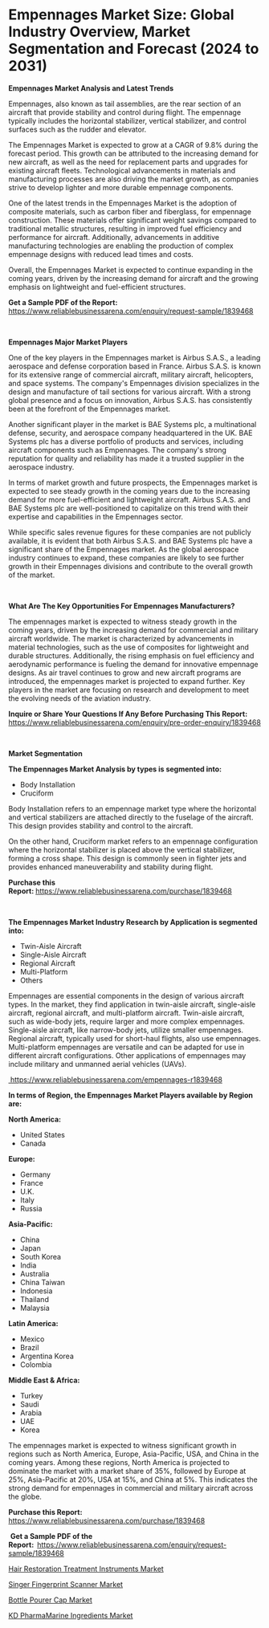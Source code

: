 <p><h1>Empennages Market Size: Global Industry Overview, Market Segmentation and Forecast (2024 to 2031)</h1></p><p><strong>Empennages Market Analysis and Latest Trends</strong></p>
<p><p>Empennages, also known as tail assemblies, are the rear section of an aircraft that provide stability and control during flight. The empennage typically includes the horizontal stabilizer, vertical stabilizer, and control surfaces such as the rudder and elevator.</p><p>The Empennages Market is expected to grow at a CAGR of 9.8% during the forecast period. This growth can be attributed to the increasing demand for new aircraft, as well as the need for replacement parts and upgrades for existing aircraft fleets. Technological advancements in materials and manufacturing processes are also driving the market growth, as companies strive to develop lighter and more durable empennage components.</p><p>One of the latest trends in the Empennages Market is the adoption of composite materials, such as carbon fiber and fiberglass, for empennage construction. These materials offer significant weight savings compared to traditional metallic structures, resulting in improved fuel efficiency and performance for aircraft. Additionally, advancements in additive manufacturing technologies are enabling the production of complex empennage designs with reduced lead times and costs.</p><p>Overall, the Empennages Market is expected to continue expanding in the coming years, driven by the increasing demand for aircraft and the growing emphasis on lightweight and fuel-efficient structures.</p></p>
<p><strong>Get a Sample PDF of the Report:&nbsp;</strong> <a href="https://www.reliablebusinessarena.com/enquiry/request-sample/1839468">https://www.reliablebusinessarena.com/enquiry/request-sample/1839468</a></p>
<p>&nbsp;</p>
<p><strong>Empennages Major Market Players</strong></p>
<p><p>One of the key players in the Empennages market is Airbus S.A.S., a leading aerospace and defense corporation based in France. Airbus S.A.S. is known for its extensive range of commercial aircraft, military aircraft, helicopters, and space systems. The company's Empennages division specializes in the design and manufacture of tail sections for various aircraft. With a strong global presence and a focus on innovation, Airbus S.A.S. has consistently been at the forefront of the Empennages market.</p><p>Another significant player in the market is BAE Systems plc, a multinational defense, security, and aerospace company headquartered in the UK. BAE Systems plc has a diverse portfolio of products and services, including aircraft components such as Empennages. The company's strong reputation for quality and reliability has made it a trusted supplier in the aerospace industry.</p><p>In terms of market growth and future prospects, the Empennages market is expected to see steady growth in the coming years due to the increasing demand for more fuel-efficient and lightweight aircraft. Airbus S.A.S. and BAE Systems plc are well-positioned to capitalize on this trend with their expertise and capabilities in the Empennages sector.</p><p>While specific sales revenue figures for these companies are not publicly available, it is evident that both Airbus S.A.S. and BAE Systems plc have a significant share of the Empennages market. As the global aerospace industry continues to expand, these companies are likely to see further growth in their Empennages divisions and contribute to the overall growth of the market.</p></p>
<p>&nbsp;</p>
<p><strong>What Are The Key Opportunities For Empennages Manufacturers?</strong></p>
<p><p>The empennages market is expected to witness steady growth in the coming years, driven by the increasing demand for commercial and military aircraft worldwide. The market is characterized by advancements in material technologies, such as the use of composites for lightweight and durable structures. Additionally, the rising emphasis on fuel efficiency and aerodynamic performance is fueling the demand for innovative empennage designs. As air travel continues to grow and new aircraft programs are introduced, the empennages market is projected to expand further. Key players in the market are focusing on research and development to meet the evolving needs of the aviation industry.</p></p>
<p><strong>Inquire or Share Your Questions If Any Before Purchasing This Report:</strong> <a href="https://www.reliablebusinessarena.com/enquiry/pre-order-enquiry/1839468">https://www.reliablebusinessarena.com/enquiry/pre-order-enquiry/1839468</a></p>
<p>&nbsp;</p>
<p><strong>Market Segmentation</strong></p>
<p><strong>The Empennages Market Analysis by types is segmented into:</strong></p>
<p><ul><li>Body Installation</li><li>Cruciform</li></ul></p>
<p><p>Body Installation refers to an empennage market type where the horizontal and vertical stabilizers are attached directly to the fuselage of the aircraft. This design provides stability and control to the aircraft.</p><p>On the other hand, Cruciform market refers to an empennage configuration where the horizontal stabilizer is placed above the vertical stabilizer, forming a cross shape. This design is commonly seen in fighter jets and provides enhanced maneuverability and stability during flight.</p></p>
<p><strong>Purchase this Report:&nbsp;</strong><a href="https://www.reliablebusinessarena.com/purchase/1839468">https://www.reliablebusinessarena.com/purchase/1839468</a></p>
<p>&nbsp;</p>
<p><strong>The Empennages Market Industry Research by Application is segmented into:</strong></p>
<p><ul><li>Twin-Aisle Aircraft</li><li>Single-Aisle Aircraft</li><li>Regional Aircraft</li><li>Multi-Platform</li><li>Others</li></ul></p>
<p><p>Empennages are essential components in the design of various aircraft types. In the market, they find application in twin-aisle aircraft, single-aisle aircraft, regional aircraft, and multi-platform aircraft. Twin-aisle aircraft, such as wide-body jets, require larger and more complex empennages. Single-aisle aircraft, like narrow-body jets, utilize smaller empennages. Regional aircraft, typically used for short-haul flights, also use empennages. Multi-platform empennages are versatile and can be adapted for use in different aircraft configurations. Other applications of empennages may include military and unmanned aerial vehicles (UAVs).</p></p>
<p><a href="https://www.reliablebusinessarena.com/empennages-r1839468">&nbsp;https://www.reliablebusinessarena.com/empennages-r1839468</a></p>
<p><strong>In terms of Region, the Empennages Market Players available by Region are:</strong></p>
<p>
    <p> <strong> North America: </strong>
        <ul>
            <li>United States</li>
            <li>Canada</li>
        </ul>
        </p> 
    <p> <strong> Europe: </strong>
        <ul>
            <li>Germany</li>
            <li>France</li>
            <li>U.K.</li>
            <li>Italy</li>
            <li>Russia</li>
        </ul>
        </p> 
    <p> <strong> Asia-Pacific: </strong>
        <ul>
            <li>China</li>
            <li>Japan</li>
            <li>South Korea</li>
            <li>India</li>
            <li>Australia</li>
            <li>China Taiwan</li>
            <li>Indonesia</li>
            <li>Thailand</li>
            <li>Malaysia</li>
        </ul>
        </p> 
    <p> <strong> Latin America: </strong>
        <ul>
            <li>Mexico</li>
            <li>Brazil</li>
            <li>Argentina Korea</li>
            <li>Colombia</li>
        </ul>
        </p> 
    <p> <strong> Middle East & Africa: </strong>
        <ul>
            <li>Turkey</li>
            <li>Saudi</li>
            <li>Arabia</li>
            <li>UAE</li>
            <li>Korea</li>
        </ul>
    </p>
    </p>
<p><p>The empennages market is expected to witness significant growth in regions such as North America, Europe, Asia-Pacific, USA, and China in the coming years. Among these regions, North America is projected to dominate the market with a market share of 35%, followed by Europe at 25%, Asia-Pacific at 20%, USA at 15%, and China at 5%. This indicates the strong demand for empennages in commercial and military aircraft across the globe.</p></p>
<p><strong>Purchase this Report: </strong><a href="https://www.reliablebusinessarena.com/purchase/1839468">https://www.reliablebusinessarena.com/purchase/1839468</a></p>
<p>&nbsp;<strong>Get a Sample PDF of the Report:&nbsp;&nbsp;</strong><a href="https://www.reliablebusinessarena.com/enquiry/request-sample/1839468">https://www.reliablebusinessarena.com/enquiry/request-sample/1839468</a></p>
<p><strong></strong></p>
<p><p><a href="https://github.com/jeremySnyder277/Market-Research-Report-List-1/blob/main/hair-restoration-treatment-instruments-market.md">Hair Restoration Treatment Instruments Market</a></p><p><a href="https://medium.com/@swilliamn8765/global-singer-fingerprint-scanner-market-trends-insights-into-growth-opportunities-and-challenges-eb57342020bb">Singer Fingerprint Scanner Market</a></p><p><a href="https://github.com/ohumlzho95/Market-Research-Report-List-1/blob/main/bottle-pourer-cap-market.md">Bottle Pourer Cap Market</a></p><p><a href="https://medium.com/@orinschowalter/global-kd-pharmamarine-ingredients-market-opportunities-and-forecast-for-period-from-2024-to-2031-f66842084cfc">KD PharmaMarine Ingredients Market</a></p></p>